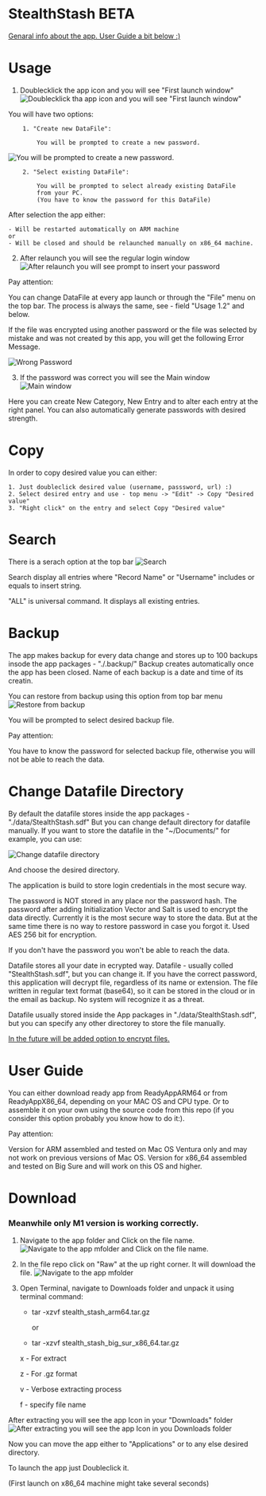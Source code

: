 # StealthStash BETA

<u>Genaral info about the app. User Guide a bit below :)</u>

# Usage

1. Doublecklick the app icon and you will see "First launch window"
![Doublecklick tha app icon and you will see "First launch window"](MAC_OS/stealth_stash_screenshots/first_launch.png)

You will have two options:

        1. "Create new DataFile":

            You will be prompted to create a new password.
            
![You will be prompted to create a new password.](MAC_OS/stealth_stash_screenshots/create_password.png)

        2. "Select existing DataFile":

            You will be prompted to select already existing DataFile
            from your PC.
            (You have to know the password for this DataFile)

After selection the app either:

    - Will be restarted automatically on ARM machine
    or
    - Will be closed and should be relaunched manually on x86_64 machine.

2. After relaunch you will see the regular login window
![After relaunch you will see prompt to insert your password](MAC_OS/stealth_stash_screenshots/login.png)

Pay attention:

You can change DataFile at every app launch or through
the "File" menu on the top bar.
The process is always the same, see - field "Usage 1.2" and below.

If the file was encrypted using another password or the
file was selected by mistake and was not created by this app,
you will get the following Error Message.

![Wrong Password](MAC_OS/stealth_stash_screenshots/wrong_password.png)

3. If the password was correct you will see the Main window
![Main window](MAC_OS/stealth_stash_screenshots/main_window.png)

Here you can create New Category, New Entry and to alter each entry at the right panel. You can also automatically generate passwords with desired strength.

# Copy

In order to copy desired value you can either:

    1. Just doubleclick desired value (username, passsword, url) :)
    2. Select desired entry and use - top menu -> "Edit" -> Copy "Desired value"
    3. "Right click" on the entry and select Copy "Desired value"

# Search

There is a serach option at the top bar
![Search](MAC_OS/stealth_stash_screenshots/search.png)

Search display all entries where "Record Name" or "Username" includes or equals to insert string. 

"ALL" is universal command. It displays all existing entries.

# Backup

The app makes backup for every data change and stores up to 100 backups
insode the app packages - "./.backup/"
Backup creates automatically once the app has been closed.
Name of each backup is a date and time of its creatin.

You can restore from backup using this option from top bar menu
![Restore from backup](MAC_OS/stealth_stash_screenshots/file_menu_restore_from_backup.png)

You will be prompted to select desired backup file.

Pay attention:

You have to know the password for selected backup file,
otherwise you will not be able to reach the data.

# Change Datafile Directory

By default the datafile stores inside the app packages - 
"./data/StealthStash.sdf"
But you can change default directory for datafile manually.
If you want to store the datafile in the "~/Documents/" for example, 
you can use:

![Change datafile directory](MAC_OS/stealth_stash_screenshots/file_menu_change_datafile_directory.png)

And choose the desired directory.

The application is build to store login credentials in the most secure way.

The password is NOT stored in any place nor the password hash. The password after adding
Initialization Vector and Salt is used to encrypt the data directly. 
Currently it is the most secure way to store the data.
But at the same time there is no way to restore password in case you forgot it.
Used AES 256 bit for encryption. 

If you don't have the password you won't be able to reach the data.

Datafile stores all your date in ecrypted way. 
Datafile - usually colled "StealthStash.sdf", but you can change it.
If you have the correct password, this application will decrypt
file, regardless of its name or extension.
The file written in regular text format (base64), so it can be stored in the cloud or in the email as backup.
No system will recognize it as a threat.

Datafile usually stored inside the App packages in 
"./data/StealthStash.sdf", but you can specify any
other directorey to store the file manually.

<u>In the future will be added option to encrypt files.</u>

# User Guide

You can either download ready app from ReadyAppARM64 or from ReadyAppX86_64, depending on your 
MAC OS and CPU type.
Or to assemble it on your own using the source code from this repo (if you consider this option
probably you know how to do it:).

Pay attention:

Version for ARM assembled and tested on Mac OS Ventura only and may not work on previous versions of Mac OS.
Version for x86_64 assembled and tested on Big Sure and will work on this OS and higher.

# Download

### Meanwhile only M1 version is working correctly.

1. Navigate to the app folder and Click on the file name.
![Navigate to the app mfolder and Click on the file name.](MAC_OS/stealth_stash_screenshots/file_repo.png)

2. In the file repo click on "Raw" at the up right corner.
It will download the file.
![Navigate to the app mfolder](MAC_OS/stealth_stash_screenshots/download_repo.png)

3. Open Terminal, navigate to Downloads folder and unpack it using terminal command:

    - tar -xzvf stealth_stash_arm64.tar.gz 

        or

    - tar -xzvf stealth_stash_big_sur_x86_64.tar.gz

    x - For extract

    z - For .gz format

    v - Verbose extracting process 

    f - specify file name

After extracting you will see the app Icon in your "Downloads" folder
![After extracting you will see the app Icon in you Downloads folder](MAC_OS/stealth_stash_screenshots/downloads_folder.png)

Now you can move the app either to "Applications" or
to any else desired directory.

To launch the app just Doubleclick it.

(First launch on x86_64 machine might take several seconds)

